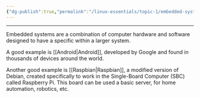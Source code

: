 ```yaml
---
{"dg-publish":true,"permalink":"/linux-essentials/topic-1/embedded-systems/","noteIcon":""}
---
```


---
Embedded systems are a combination of computer hardware and software designed to have a specific within a larger system.

A good example is [[Android\|Android]], developed by Google and found in thousands of devices around the world.

Another good example is [[Raspbian\|Raspbian]], a modified version of Debian, created specifically to work in the Single-Board Computer (SBC) called Raspberry Pi. This board can be used a basic server, for home automation, robotics, etc.